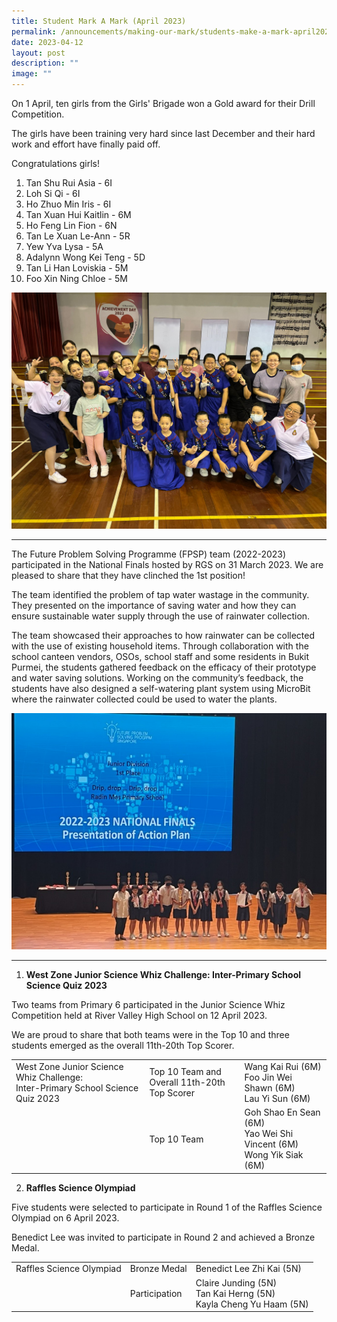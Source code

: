 ```yaml
---
title: Student Mark A Mark (April 2023)
permalink: /announcements/making-our-mark/students-make-a-mark-april2023/
date: 2023-04-12
layout: post
description: ""
image: ""
---
```

On 1 April, ten girls from the Girls' Brigade won a Gold award for their Drill Competition.

The girls have been training very hard since last December and their hard work and effort have finally paid off.

Congratulations girls!

1. Tan Shu Rui Asia - 6I
2. Loh Si Qi - 6I
3. Ho Zhuo Min Iris - 6I
4. Tan Xuan Hui Kaitlin - 6M
5. Ho Feng Lin Fion - 6N
6. Tan Le Xuan Le-Ann - 5R
7. Yew Yva Lysa - 5A
8. Adalynn Wong Kei Teng - 5D
9. Tan Li Han Loviskia - 5M
10. Foo Xin Ning Chloe - 5M

![](/images/gb-gold-2023.jpeg)

<hr>

The Future Problem Solving Programme (FPSP) team (2022-2023) participated in the National Finals hosted by RGS on 31 March 2023. We are pleased to share that they have clinched the 1st position!

The team identified the problem of tap water wastage in the community. They presented on the importance of saving water and how they can ensure sustainable water supply through the use of rainwater collection.

The team showcased their approaches to how rainwater can be collected with the use of existing household items. Through collaboration with the school canteen vendors, OSOs, school staff and some residents in Bukit Purmei, the students gathered feedback on the efficacy of their prototype and water saving solutions. Working on the community’s feedback, the students have also designed a self-watering plant system using MicroBit where the rainwater collected could be used to water the plants.

![](/images/img_8738.jpg)

<hr>
       
1.  **West Zone Junior Science Whiz Challenge: Inter-Primary School Science Quiz 2023**

Two teams from Primary 6 participated in the Junior Science Whiz Competition held at River Valley High School on 12 April 2023.

We are proud to share that both teams were in the Top 10 and three students emerged as the overall 11th-20th Top Scorer.

<table>
<tbody>
<tr>
<td>West Zone Junior Science Whiz Challenge:<br>
  Inter-Primary School Science Quiz 2023</td>
<td>Top 10  Team and <br>
  Overall 11th-20th Top Scorer</td>
<td>Wang  Kai Rui&nbsp;(6M)<br>
  Foo  Jin Wei Shawn (6M)<br>
  Lau Yi Sun (6M)</td>
</tr>
<tr>
<td>&nbsp;</td>
<td>Top 10  Team </td>
<td>Goh Shao En Sean (6M)<br>
  Yao Wei Shi Vincent (6M)<br>
  Wong Yik Siak (6M)</td>
</tr>
</tbody>
</table>

2.  **Raffles Science Olympiad**

Five students were selected to participate in Round 1 of the Raffles Science Olympiad on 6 April 2023.

Benedict Lee was invited to participate in Round 2 and achieved a Bronze Medal.

<table>
<tbody>
<tr>
<td>Raffles Science Olympiad</td>
<td>Bronze Medal</td>
<td>Benedict Lee Zhi Kai (5N)</td>
</tr>
<tr>
<td>&nbsp;</td>
<td>Participation </td>
<td>Claire Junding (5N)<br>
  Tan Kai Herng (5N)<br>
  Kayla Cheng Yu Haam (5N)</td>
</tr>
</tbody>
</table>